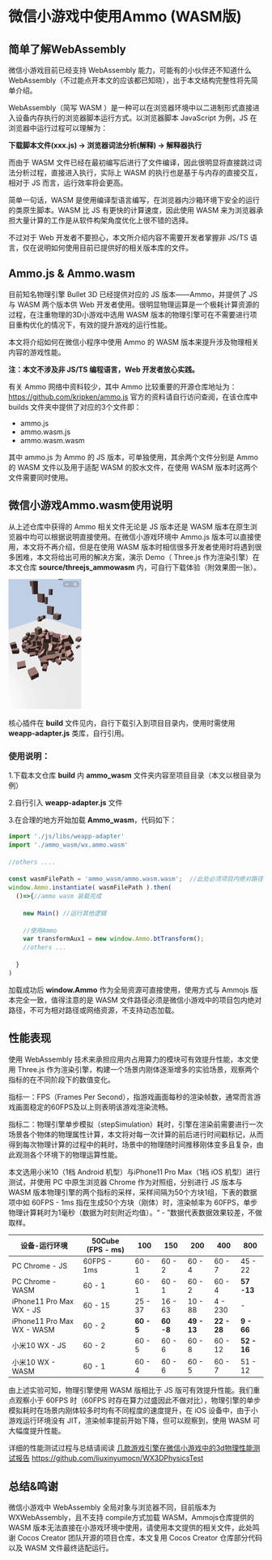 # 微信小游戏中使用Ammo (WASM版)


## 简单了解WebAssembly

微信小游戏目前已经支持 WebAssembly 能力，可能有的小伙伴还不知道什么 WebAssembly（不过能点开本文的应该都已知晓），出于本文结构完整性将先简单介绍。

WebAssembly（简写 WASM ）是一种可以在浏览器环境中以二进制形式直接进入设备内存执行的浏览器脚本运行方式。以浏览器脚本 JavaScript 为例，JS 在浏览器中运行过程可以理解为：

**下载脚本文件(xxx.js) -> 浏览器词法分析(解释) -> 解释器执行**

而由于 WASM 文件已经在最初编写后进行了文件编译，因此很明显将直接跳过词法分析过程，直接进入执行，实际上 WASM 的执行也是基于与内存的直接交互，相对于 JS 而言，运行效率将会更高。

简单一句话，WASM 是使用编译型语言编写，在浏览器内沙箱环境下安全的运行的类原生脚本。WASM 比 JS 有更快的计算速度，因此使用 WASM 来为浏览器承担大量计算的工作是从软件构架角度优化上很不错的选择。

不过对于 Web 开发者不要担心，本文所介绍内容不需要开发者掌握非 JS/TS 语言，仅在说明如何使用目前已提供好的相关版本库的文件。



## Ammo.js & Ammo.wasm

目前知名物理引擎 Bullet 3D 已经提供对应的 JS 版本——Ammo，并提供了 JS 与 WASM 两个版本供 Web 开发者使用。很明显物理运算是一个极耗计算资源的过程，在注重物理的3D小游戏中选用 WASM 版本的物理引擎可在不需要进行项目重构优化的情况下，有效的提升游戏的运行性能。

本文将介绍如何在微信小程序中使用 Ammo 的 WASM 版本来提升涉及物理相关内容的游戏性能。

**注：本文不涉及非 JS/TS 编程语言，Web 开发者放心实践。**

有关 Ammo 网络中资料较少，其中 Ammo 比较重要的开源仓库地址为：https://github.com/kripken/ammo.js 官方的资料请自行访问查阅，在该仓库中 builds 文件夹中提供了对应的3个文件即：

- ammo.js
- ammo.wasm.js
- ammo.wasm.wasm

其中 ammo.js 为 Ammo 的 JS 版本，可单独使用，其余两个文件分别是 Ammo 的 WASM 文件以及用于适配 WASM 的胶水文件，在使用 WASM 版本时这两个文件需要同时使用。



## 微信小游戏Ammo.wasm使用说明

从上述仓库中获得的 Ammo 相关文件无论是 JS 版本还是 WASM 版本在原生浏览器中均可以根据说明直接使用。在微信小游戏环境中 Ammo.js 版本可以直接使用，本文将不再介绍，但是在使用 WASM 版本时相信很多开发者使用时将遇到很多困难，本文将给出可用的解决方案，演示 Demo（ Three.js 作为渲染引擎）在本文仓库 **source/threejs_ammowasm** 内，可自行下载体验（附效果图一张）。

<img src="https://github.com/liuxinyumocn/WX3DPhysicsTest/blob/master/image/image-20210410210434254.png?raw=true" alt="image-20210410210434454" style="zoom: 25%;" />

核心插件在 **build** 文件见内，自行下载引入到项目目录内，使用时需使用 **weapp-adapter.js** 类库，自行引用。



### 使用说明：

1.下载本文仓库 **build** 内 **ammo_wasm** 文件夹内容至项目目录（本文以根目录为例）

2.自行引入 **weapp-adapter.js** 文件

3.在合理的地方开始加载 **Ammo_wasm**，代码如下：

```JavaScript
import './js/libs/weapp-adapter'
import './ammo_wasm/wx.ammo.wasm'

//others ....

const wasmFilePath = 'ammo_wasm/ammo.wasm.wasm';  //此处必须项目内绝对路径 不可为网络资源
window.Ammo.instantiate( wasmFilePath ).then(
  ()=>{//ammo wasm 装载完成
    
    new Main() //运行其他逻辑
    
    //使用Ammo
    var transformAux1 = new window.Ammo.btTransform();
    //others ...
    
  }
)
```

加载成功后 **window.Ammo** 作为全局资源可直接使用，使用方式与 Ammojs 版本完全一致，值得注意的是 WASM 文件路径必须是微信小游戏中的项目包内绝对路径，不可为相对路径或网络资源，不支持动态加载。



## 性能表现

使用 WebAssembly 技术来承担应用内占用算力的模块可有效提升性能，本文使用 Three.js 作为渲染引擎，构建一个场景内刚体逐渐增多的实验场景，观察两个指标的在不同阶段下的数值变化。

指标一：FPS（Frames Per Second），指游戏画面每秒的渲染帧数，通常而言游戏画面稳定的60FPS及以上则表明该游戏渲染流畅。

指标二：物理引擎单步模拟（stepSimulation）耗时，引擎在渲染前需要进行一次场景各个物体的物理属性计算，本文将对每一次计算的前后进行时间戳标记，从而得到每次物理计算的过程中的耗时，场景中的物理随时间推移刚体变多且复杂，由此观测各个环境下的物理运算性能。

本文选用小米10（1档 Android 机型）与iPhone11 Pro Max（1档 iOS 机型）进行测试，并使用 PC 中原生浏览器 Chrome 作为对照组，分别进行 JS 版本与 WASM 版本物理引擎的两个指标的采样，采样间隔为50个方块1组，下表的数据项中如 60FPS - 1ms 指在生成50个方块（刚体）时，渲染帧率为 60FPS，单步物理计算耗时为1毫秒（数据为时刻附近均值）。“ - ”数据代表数据效果较差，不做取样。

| 设备-运行环境              | 50Cube (FPS - ms) | 100        | 150       | 200         | 400         | 800         |
| -------------------------- | ----------------- | ---------- | --------- | ----------- | ----------- | ----------- |
| PC Chrome - JS             | 60FPS - 1ms       | 60 - 1     | 60 - 2    | 60 - 4      | 60 - 7      | 45 - 22     |
| PC Chrome - WASM           | 60 - 1            | 60 - 1     | 60 - 1    | 60 - 2      | 60 - 4      | **57 -13**  |
| iPhone11 Pro Max WX - JS   | 60 - 15           | 25 - 37    | 16 - 63   | 10 - 88     | 4 - 230     | -           |
| iPhone11 Pro Max WX - WASM | 60 - 2            | **60 - 5** | **60 -8** | **49 - 13** | **22 - 28** | **9 - 66**  |
| 小米10 WX - JS             | 60 - 2            | 60 - 5     | 60 - 6    | 60 - 8      | 60 - 12     | **52 - 16** |
| 小米10 WX - WASM           | 60 - 1            | 60 - 4     | 60 - 6    | 60 - 5      | 60 - 7      | 51 - 12     |

由上述实验可知，物理引擎使用 WASM 版相比于 JS 版可有效提升性能。我们重点观察小于 60FPS 时（60FPS 时存在算力过盛因此不做对比），物理引擎的单步模拟耗时在场景内刚体较多时均有不同程度的速度提升，在 iOS 设备中，由于小游戏运行环境没有 JIT，渲染帧率提前开始下降，但可以观察到，使用 WASM 可大幅度提升性能。

详细的性能测试过程与总结请阅读 [几款游戏引擎在微信小游戏中的3d物理性能测试报告](https://github.com/liuxinyumocn/WX3DPhysicsTest) https://github.com/liuxinyumocn/WX3DPhysicsTest

## 总结&鸣谢

微信小游戏中 WebAssembly 全局对象与浏览器不同，目前版本为 WXWebAssembly，且不支持 compile方式加载 WASM，Ammojs仓库提供的 WASM 版本无法直接在小游戏环境中使用，请使用本文提供的相关文件，此处鸣谢 Cocos Creator 团队开源的项目仓库，本文复用 Cocos Creator 仓库部分代码以及 WASM 文件最终适配运行。